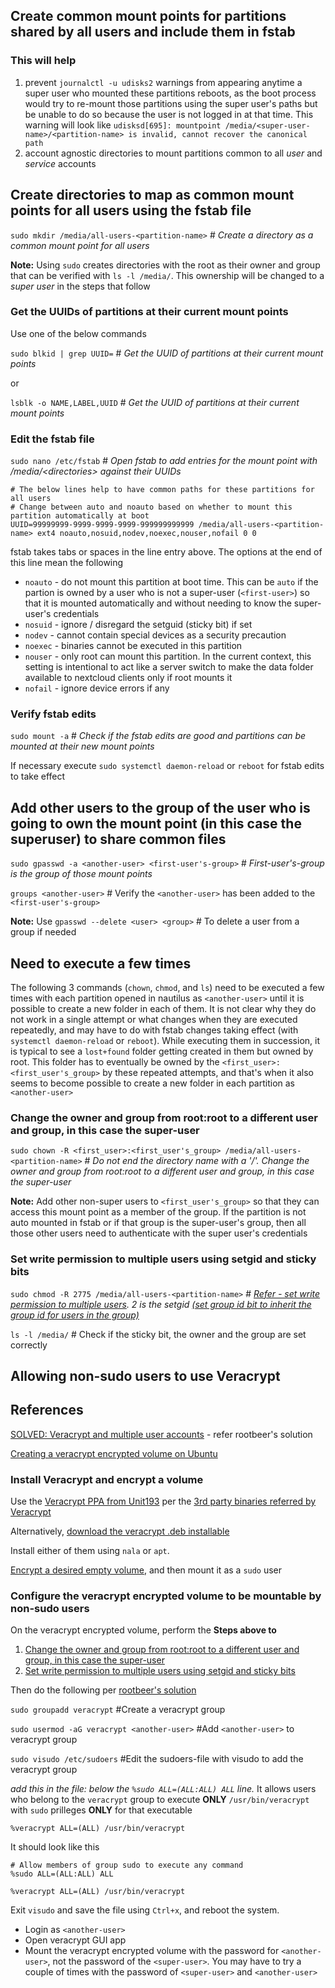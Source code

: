 ## Create common mount points for partitions shared by all users and include them in fstab

### This will help 
1. prevent `journalctl -u udisks2` warnings from appearing anytime a super user who mounted these partitions reboots, as the boot process would try to re-mount those partitions using the super user's paths but be unable to do so because the user is not logged in at that time. This warning will look like `udisksd[695]: mountpoint /media/<super-user-name>/<partition-name> is invalid, cannot recover the canonical path`
2. account agnostic directories to mount partitions common to all _user_ and _service_ accounts

## Create directories to map as common mount points for all users using the fstab file
 
`sudo mkdir /media/all-users-<partition-name>` # *Create a directory as a common mount point for all users*

**Note:** Using `sudo` creates directories with the root as their owner and group that can be verified with `ls -l /media/`. This ownership will be changed to a _super user_ in the steps that follow


### Get the UUIDs of partitions at their current mount points 

Use one of the below commands

`sudo blkid | grep UUID=` # *Get the UUID of partitions at their current mount points*

or

`lsblk -o NAME,LABEL,UUID` # *Get the UUID of partitions at their current mount points*

### Edit the fstab file

`sudo nano /etc/fstab` # *Open fstab to add entries for the mount point with /media/\<directories\> against their UUIDs*
 
 ```
# The below lines help to have common paths for these partitions for all users
# Change between auto and noauto based on whether to mount this partition automatically at boot
UUID=99999999-9999-9999-9999-999999999999 /media/all-users-<partition-name> ext4 noauto,nosuid,nodev,noexec,nouser,nofail 0 0
```
fstab takes tabs or spaces in the line entry above. The options at the end of this line mean the following 
* `noauto` - do not mount this partition at boot time. This can be `auto` if the partion is owned by a user who is not a super-user (`<first-user>`) so that it is mounted automatically and without needing to know the super-user's credentials
* `nosuid` - ignore / disregard the setguid (sticky bit) if set
* `nodev` - cannot contain special devices as a security precaution
* `noexec` - binaries cannot be executed in this partition
* `nouser` - only root can mount this partition. In the current context, this setting is intentional to act like a server switch to make the data folder available to nextcloud clients only if root mounts it
* `nofail` - ignore device errors if any

### Verify fstab edits

`sudo mount -a` # *Check if the fstab edits are good and partitions can be mounted at their new mount points*

If necessary execute `sudo systemctl daemon-reload` or `reboot` for fstab edits to take effect

## Add other users to the group of the user who is going to own the mount point (in this case the superuser) to share common files

`sudo gpasswd -a <another-user> <first-user's-group>` # *First-user's-group is the group of those mount points*

`groups <another-user>` # Verify the `<another-user>` has been added to the `<first-user's-group>`

**Note:** Use `gpasswd --delete <user> <group>` # To delete a user from a group if needed

## Need to execute a few times

The following 3 commands (`chown`, `chmod`, and `ls`) need to be executed a few times with each partition opened in nautilus as `<another-user>` until it is possible to create a new folder in each of them. It is not clear why they do not work in a single attempt or what changes when they are executed repeatedly, and may have to do with fstab changes taking effect (with `systemctl daemon-reload` or `reboot`). While executing them in succession, it is typical to see a `lost+found` folder getting created in them but owned by root. This folder has to eventually be owned by the `<first_user>:<first_user's_group>` by these repeated attempts, and that's when it also seems to become possible to create a new folder in each partition as `<another-user>`

### Change the owner and group from root:root to a different user and group, in this case the super-user

`sudo chown -R <first_user>:<first_user's_group> /media/all-users-<partition-name>` # *Do not end the directory name with a '/'. Change the owner and group from root:root to a different user and group, in this case the super-user*

**Note:** Add other non-super users to `<first_user's_group>` so that they can access this mount point as a member of the group. If the partition is not auto mounted in fstab or if that group is the super-user's group, then all those other users need to authenticate with the super user's credentials

### Set write permission to multiple users using setgid and sticky bits

`sudo chmod -R 2775 /media/all-users-<partition-name>` # *[Refer - set write permission to multiple users](https://ubuntuforums.org/archive/index.php/t-2017287.html). 2 is the setgid [(set group id bit to inherit the group id for users in the group)](https://linuxconfig.org/how-to-use-special-permissions-the-setuid-setgid-and-sticky-bits)*

`ls -l /media/` # Check if the sticky bit, the owner and the group are set correctly


## Allowing non-sudo users to use Veracrypt

## References
[SOLVED: Veracrypt and multiple user accounts](https://forums.linuxmint.com/viewtopic.php?p=1933439) - refer rootbeer's solution

[Creating a veracrypt encrypted volume on Ubuntu](https://linuxconfig.org/full-disk-encryption-with-veracrypt-on-ubuntu-linux)

### Install Veracrypt and encrypt a volume

Use the [Veracrypt PPA from Unit193](https://veracrypt.fr/en/Contributed%20Resources.html) per the [3rd party binaries referred by Veracrypt](https://veracrypt.fr/en/Contributed%20Resources.html)

Alternatively, [download the veracrypt .deb installable](https://veracrypt.fr/en/Downloads.html) 

Install either of them using `nala` or `apt`.

[Encrypt a desired empty volume](https://linuxconfig.org/full-disk-encryption-with-veracrypt-on-ubuntu-linux), and then mount it as a `sudo` user

### Configure the veracrypt encrypted volume to be mountable by non-sudo users

On the veracrypt encrypted volume, perform the __Steps above to__
1.   [Change the owner and group from root:root to a different user and group, in this case the super-user](#change-the-owner-and-group-from-rootroot-to-a-different-user-and-group-in-this-case-the-super-user)
2.   [Set write permission to multiple users using setgid and sticky bits](#set-write-permission-to-multiple-users-using-setgid-and-sticky-bits)

Then do the following per [rootbeer's solution](https://forums.linuxmint.com/viewtopic.php?p=1913627&sid=7923c6cd8706987055ec0f1c34828d0a#p1913627)

`sudo groupadd veracrypt` #Create a veracrypt group

`sudo usermod -aG veracrypt <another-user>`  #Add `<another-user>` to veracrypt group

`sudo visudo /etc/sudoers` #Edit the sudoers-file with visudo to add the veracrypt group

_add this in the file: below the `%sudo ALL=(ALL:ALL) ALL` line._ It allows users who belong to the `veracrypt` group to execute __ONLY__ `/usr/bin/veracrypt` with `sudo` prilleges __ONLY__ for that executable

`%veracrypt ALL=(ALL) /usr/bin/veracrypt`

It should look like this

```
# Allow members of group sudo to execute any command
%sudo ALL=(ALL:ALL) ALL

%veracrypt ALL=(ALL) /usr/bin/veracrypt
```

Exit `visudo` and save the file using `Ctrl+x`, and reboot the system. 

-  Login as `<another-user>`
-  Open veracrypt GUI app
-  Mount the veracrypt encrypted volume with the password for `<another-user>`, not the password of the `<super-user>`. You may have to try a couple of times with the password of `<super-user>` and `<another-user>`
